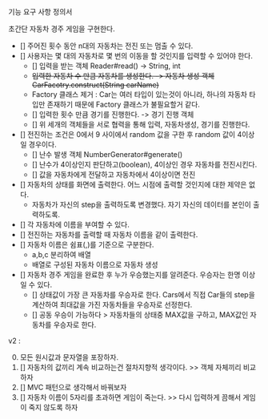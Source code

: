 기능 요구 사항 정의서

초간단 자동차 경주 게임을 구현한다.
- [] 주어진 횟수 동안 n대의 자동차는 전진 또는 멈출 수 있다.
- [] 사용자는 몇 대의 자동차로 몇 번의 이동을 할 것인지를 입력할 수 있어야 한다.
  - [] 입력을 받는 객체 Reader#read() -> String, int
  - ~~입력한 자동차 수 만큼 자동차를 생성한다. -> 자동차 생성 객체 CarFacotry.construct(String carName)~~
  - Factory 클래스 제거 : Car는 여러 타입이 있는것이 아니라, 하나의 자동차 타입만 존재하기 때문에 Factory 클래스가 불필요할거 같다.
  - [] 입력한 횟수 만큼 경기를 진행한다. -> 경기 진행 객체
  - [] 위 세개의 객체들을 서로 협력을 통해 입력, 자동차생성, 경기를 진행한다.
- [] 전진하는 조건은 0에서 9 사이에서 random 값을 구한 후 random 값이 4이상일 경우이다.
  - [] 난수 발생 객체 NumberGenerator#generate()
  - [] 난수가 4이상인지 판단하고(boolean), 4이상인 경우 자동차를 전진시킨다.
  - [] 값을 자동차에게 전달하고 자동차에서 4이상이면 전진
- [] 자동차의 상태를 화면에 출력한다. 어느 시점에 출력할 것인지에 대한 제약은 없다.
  - 자동차가 자신의 step을 출력하도록 변경했다. 자기 자신의 데이터를 본인이 출력하도록.
- [] 각 자동차에 이름을 부여할 수 있다.
- [] 전진하는 자동차를 출력할 때 자동차 이름을 같이 출력한다.
- [] 자동차 이름은 쉼표(,)를 기준으로 구분한다.
  - a,b,c 분리하여 배열
  - 배열로 구성된 자동차 이름으로 자동차 생성
- [] 자동차 경주 게임을 완료한 후 누가 우승했는지를 알려준다. 우승자는 한명 이상일 수 있다.
  - [] 상태값이 가장 큰 자동차를 우승자로 한다. Cars에서 직접 Car들의 step을 계산하여 최대값을 가진 자동차들을 우승자로 선정한다.
  - [] 공동 우승이 가능하다 > 자동차들의 상태중 MAX값을 구하고, MAX값인 자동차를 우승자로 한다.


v2 :

0. 모든 원시값과 문자열을 포장하자.
1. [] 자동차의 값끼리 계속 비교하는건 절차지향적 생각이다. >> 객체 자체끼리 비교하자
2. [] MVC 패턴으로 생각해서 바꿔보자
3. [] 자동차 이름이 5자리를 초과하면 게임이 죽는다. >> 다시 입력하게 끔해서 게임이 죽지 않도록 하자
